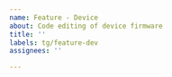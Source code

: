```yaml
---
name: Feature - Device
about: Code editing of device firmware
title: ''
labels: tg/feature-dev
assignees: ''

---
```


<!--
First, add an action tag (act/*).

Then write edit summary and purpose here.
-->
